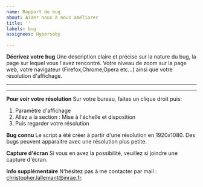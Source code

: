 ```yaml
---
name: Rapport de bug
about: Aider nous à nous améliorer
title: ''
labels: bug
assignees: Hypersoby

---
```


**Décrivez votre bug**
Une description claire et précise sur la nature du bug, la page sur lequel vous l'avez rencontré. Votre niveau de zoom sur la page web, votre navigateur (Firefox,Chrome,Opera etc...) ainsi que votre résolution d'affichage.

---







---

**Pour voir votre résolution**
Sur votre bureau, faites un clique droit puis:
1. Paramètre d'affichage
2. Allez a la section : Mise à l'échelle et disposition
3. Puis regarder votre résolution

**Bug connu**
Le script a été créer à partir d'une résolution en 1920x1080. Des bugs peuvent apparaitre avec une résolution plus petite.

**Capture d'écran**
Si vous en avez la possibilité, veuillez si joindre une capture d'écran.

**Info supplémentaire**
N'hésitez pas à me contacter par mail : christopher.lallemant@inrae.fr.
